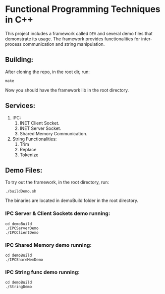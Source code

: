 # Functional Programming Techniques in C++

This project includes a framework called `DEV` and several demo files that demonstrate its usage. The framework provides functionalities for inter-process communication and string manipulation.

## Building:
After cloning the repo, in the root dir, run:

```
make
```
Now you should have the framework lib in the root directory.





## Services:
1. IPC:
   1. INET Client Socket.
   2. INET Server Socket.
   3. Shared Memory Communication.
2. String Functionalities:
   1. Trim
   2. Replace
   3. Tokenize



## Demo Files:
To try out the framework, in the root directory, run:

```
./buildDemo.sh
```

The binaries are located in demoBuild folder in the root directory.

### IPC Server & Client Sockets demo running:
```
cd demoBuild
./IPCServerDemo
./IPCClientDemo
```

### IPC Shared Memory demo running:
```
cd demoBuild
./IPCShareMemDemo
```


### IPC String func demo running:
```
cd demoBuild
./StringDemo
```

